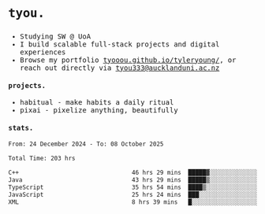 ## <samp><h3>tyou.</h3></samp>
<samp>
   
   - Studying SW @ UoA
   - I build scalable full-stack projects and digital experiences
   - Browse my portfolio [tyooou.github.io/tyleryoung/](http://tyooou.github.io/tyleryoung/), or reach out directly via [tyou333@aucklanduni.ac.nz](mailto:tyou333@aucklanduni.ac.nz)

#### projects.
- habitual - make habits a daily ritual
- pixai - pixelize anything, beautifully

#### stats.
  <!--START_SECTION:waka-->

```txt
From: 24 December 2024 - To: 08 October 2025

Total Time: 203 hrs

C++                                46 hrs 29 mins  █████▓░░░░░░░░░░░░░░░░░░░   22.79 %
Java                               43 hrs 29 mins  █████▒░░░░░░░░░░░░░░░░░░░   21.32 %
TypeScript                         35 hrs 54 mins  ████▒░░░░░░░░░░░░░░░░░░░░   17.60 %
JavaScript                         25 hrs 24 mins  ███░░░░░░░░░░░░░░░░░░░░░░   12.46 %
XML                                8 hrs 39 mins   █░░░░░░░░░░░░░░░░░░░░░░░░   04.25 %
```

<!--END_SECTION:waka-->
</samp>
